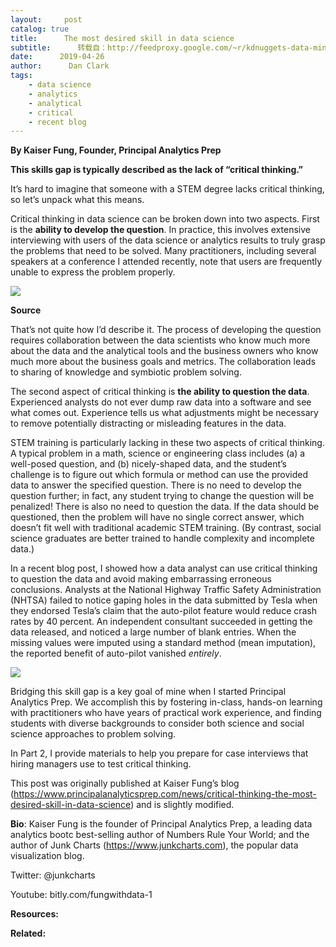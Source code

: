 ```yaml
---
layout:     post
catalog: true
title:      The most desired skill in data science
subtitle:      转载自：http://feedproxy.google.com/~r/kdnuggets-data-mining-analytics/~3/BA1qf43CYtE/most-desired-skill-data-science.html
date:      2019-04-26
author:      Dan Clark
tags:
    - data science
    - analytics
    - analytical
    - critical
    - recent blog
---
```


**By Kaiser Fung, Founder, Principal Analytics Prep**

**This skills gap is typically described as the lack of “critical thinking.”**

It’s hard to imagine that someone with a STEM degree lacks critical thinking, so let’s unpack what this means.

Critical thinking in data science can be broken down into two aspects. First is the **ability to develop the question**. In practice, this involves extensive interviewing with users of the data science or analytics results to truly grasp the problems that need to be solved. Many practitioners, including several speakers at a conference I attended recently, note that users are frequently unable to express the problem properly.

![](https://writereflections4u.com/wp-content/uploads/Creative-vs.-Critical-Thinker-1080x675.png)


**Source**

That’s not quite how I’d describe it. The process of developing the question requires collaboration between the data scientists who know much more about the data and the analytical tools and the business owners who know much more about the business goals and metrics. The collaboration leads to sharing of knowledge and symbiotic problem solving.

The second aspect of critical thinking is **the ability to question the data**. Experienced analysts do not ever dump raw data into a software and see what comes out. Experience tells us what adjustments might be necessary to remove potentially distracting or misleading features in the data.

STEM training is particularly lacking in these two aspects of critical thinking. A typical problem in a math, science or engineering class includes (a) a well-posed question, and (b) nicely-shaped data, and the student’s challenge is to figure out which formula or method can use the provided data to answer the specified question. There is no need to develop the question further; in fact, any student trying to change the question will be penalized! There is also no need to question the data. If the data should be questioned, then the problem will have no single correct answer, which doesn’t fit well with traditional academic STEM training. (By contrast, social science graduates are better trained to handle complexity and incomplete data.)

In a recent blog post, I showed how a data analyst can use critical thinking to question the data and avoid making embarrassing erroneous conclusions. Analysts at the National Highway Traffic Safety Administration (NHTSA) failed to notice gaping holes in the data submitted by Tesla when they endorsed Tesla’s claim that the auto-pilot feature would reduce crash rates by 40 percent. An independent consultant succeeded in getting the data released, and noticed a large number of blank entries. When the missing values were imputed using a standard method (mean imputation), the reported benefit of auto-pilot vanished *entirely*.

![](http://feedproxy.google.com/images/junkcharts-tesla-imputed-750.jpg)


Bridging this skill gap is a key goal of mine when I started Principal Analytics Prep. We accomplish this by fostering in-class, hands-on learning with practitioners who have years of practical work experience, and finding students with diverse backgrounds to consider both science and social science approaches to problem solving.

In Part 2, I provide materials to help you prepare for case interviews that hiring managers use to test critical thinking.

This post was originally published at Kaiser Fung’s blog (https://www.principalanalyticsprep.com/news/critical-thinking-the-most-desired-skill-in-data-science) and is slightly modified.

**Bio**: Kaiser Fung is the founder of Principal Analytics Prep, a leading data analytics bootc best-selling author of Numbers Rule Your World; and the author of Junk Charts (https://www.junkcharts.com), the popular data visualization blog.

Twitter: @junkcharts

Youtube: bitly.com/fungwithdata-1

**Resources:**

**Related:**



 
